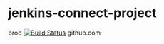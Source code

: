 # jenkins-connect-project
prod
[![Build Status](http://ec2-44-208-232-162.compute-1.amazonaws.com/buildStatus/icon?job=Connect-jenkins-github)](http://ec2-44-208-232-162.compute-1.amazonaws.com/job/Connect-jenkins-github/)
github.com
